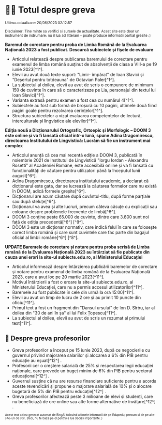 # 👩‍🏫 Totul despre greva
<sub>Ultima actualizare: 20/06/2023 02:12:57</sub>

<sub>Disclaimer: Tine minte sa verifici si sursele de actualitate. Acest site este doar un instrument de indrumare: nu il lua ad litteram - poate produce informatii partial gresite :)</sub>

**Baremul de corectare pentru proba de Limba Română de la Evaluarea Națională 2023 a fost publicat. Descarcă subiectele și fișele de evaluare**

- Articolul relatează despre publicarea baremului de corectare pentru examenul de limba română susținut de absolvenții de clasa a VIII-a pe 19 iunie 2023[^1^].
- Elevii au avut două texte suport: "Limir- împărat" de Ioan Slavici și "Deșertul pentru totdeauna" de Octavian Paler[^1^].
- La subiectul al doilea, elevii au avut de scris o compunere de minimum 150 de cuvinte în care să o caracterizeze pe Lia, personajul din textul lui Ioan Slavici[^1^].
- Varianta extrasă pentru examen a fost cea cu numărul 4[^1^].
- Subiectele au fost sub formă de broșură cu 10 pagini, ultimele două fiind pagini goale pentru rezolvarea cerințelor[^1^].
- Structura subiectelor a vizat evaluarea competențelor de lectură, interculturale și lingvistice ale elevilor[^1^].

**Ediția nouă a Dicționarului Ortografic, Ortoepic și Morfologic – DOOM 3 este online și va fi lansată oficial într-o lună, spune Adina Dragomirescu, directoarea Institutului de Lingvistică: Lucrăm să fie un instrument mai complex**

- Articolul anunță că cea mai recentă ediție a DOOM 3, publicată în noiembrie 2021 de Institutul de Lingvistică "Iorgu Iordan - Alexandru Rosetti" al Academiei Române, este accesibilă online și va fi lansată cu funcționalități de căutare pentru utilizatori până la începutul lunii august[^6^].
- Adina Dragomirescu, directoarea institutului academic, a declarat că dicționarul este gata, dar se lucrează la căutarea formelor care nu există în DOOM, adică formele greșite[^6^].
- Dicționarul are acum căutare după cuvântul-titlu, după forme parțiale sau după steluțe[^6^].
- Dicționarul va avea și alte lucruri, precum câteva căsuțe cu explicații sau coloane despre problemele frecvente de limbă[^6^].
- DOOM 3 conține peste 65.000 de cuvinte, dintre care 3.600 sunt noi față de ediția precedentă[^6^] [^8^].
- DOOM 3 este un dicționar normativ, care indică felul în care se folosește corect limba română și care sunt cuvintele care fac parte din bagajul oficial al limbii române[^6^] [^8^].

**UPDATE Baremele de corectare și notare pentru proba scrisă de Limba română de la Evaluarea Națională 2023 au întârziat să fie publicate din cauza unei erori la site-ul subiecte.edu.ro, al Ministerului Educației**

- Articolul informează despre întârzierea publicării baremelor de corectare și notare pentru examenul de limba română de la Evaluarea Națională 2023, care a avut loc pe 20 martie 2023[^11^].
- Motivul întârzierii a fost o eroare la site-ul subiecte.edu.ro, al Ministerului Educației, care nu a permis accesul utilizatorilor[^11^].
- Baremele au fost publicate în cele din urmă la ora 15:00[^11^].
- Elevii au avut un timp de lucru de 2 ore și au primit 10 puncte din oficiu[^11^].
- Primul text a fost un fragment din "Dansul ursului" de Ion D. Sîrbu, iar al doilea din "30 de ani în șa" al lui Felix Țopescu[^11^].
- La subiectul al doilea, elevii au avut de scris un rezumat al primului text[^11^].

## 🏫 Despre greva profesorilor

- Greva profesorilor a început pe 15 iunie 2023, după ce negocierile cu guvernul privind majorarea salariilor și alocarea a 6% din PIB pentru educație au eșuat[^12^] .
- Profesorii cer o creștere salarială de 25% și respectarea legii educației naționale, care prevede un buget minim de 6% din PIB pentru sectorul educațional[^12^] .
- Guvernul susține că nu are resurse financiare suficiente pentru a acorda aceste revendicări și propune o majorare salarială de 10% și o alocare bugetară de 5% din PIB pentru educație[^12^] .
- Greva profesorilor afectează peste 3 milioane de elevi și studenți, care nu beneficiază de ore online sau alte forme alternative de învățare[^12^] .


<sub><sub>Acest text a fost generat automat de BingAI folosind ultimele informatii de pe Edupedu, precum si de pe alte site-uri de stiri. Deci, nu te baza pe el pentru a lua decizii importante :)</sub></sub>